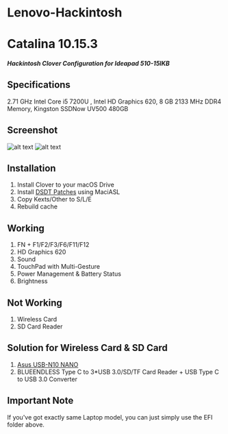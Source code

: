 # Lenovo-Hackintosh


# Catalina 10.15.3
##### Hackintosh Clover Configuration for Ideapad 510-15IKB

## Specifications
2.71 GHz Intel Core i5 7200U , Intel HD Graphics 620, 8 GB 2133 MHz DDR4 Memory, Kingston SSDNow UV500 480GB

##  Screenshot

![alt text](https://raw.githubusercontent.com/trgcyln/Lenovo-Hackintosh/master/Screenshot.png)
![alt text](https://raw.githubusercontent.com/trgcyln/Lenovo-Hackintosh/master/Screenshot-2.png)


## Installation
1. Install Clover to your macOS Drive
2. Install [DSDT Patches](https://github.com/trgcyln/Lenovo-Hackintosh/tree/master/DSDT_Patches) using MaciASL
3. Copy Kexts/Other to S/L/E
4. Rebuild cache

## Working
1. FN + F1/F2/F3/F6/F11/F12
2. HD Graphics 620
3. Sound
4. TouchPad with Multi-Gesture
5. Power Management & Battery Status
6. Brightness

## Not Working
1. Wireless Card
2. SD Card Reader

## Solution for Wireless Card & SD Card
1. [Asus USB-N10 NANO](https://www.asus.com/Networking/USBN10_NANO/)
2. BLUEENDLESS Type C to 3*USB 3.0/SD/TF Card Reader + USB Type C to USB 3.0 Converter

## Important Note
If you've got exactly same Laptop model, you can just simply use the EFI folder above.
